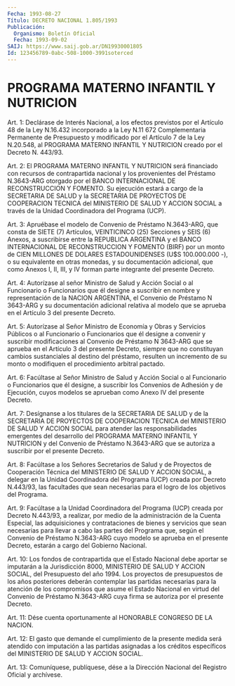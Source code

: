 ```yaml
---
Fecha: 1993-08-27
Título: DECRETO NACIONAL 1.805/1993
Publicación:
  Organismo: Boletín Oficial
  Fecha: 1993-09-02
SAIJ: https://www.saij.gob.ar/DN19930001805
Id: 123456789-0abc-508-1000-3991soterced
---
```

# PROGRAMA MATERNO INFANTIL Y NUTRICION

<a id="1"></a>
Art. 1: Declárase de Interés Nacional, a los efectos previstos por el  Artículo  48  de  la Ley N.16.432 incorporado a la Ley N.11 672 Complementaria Permanente  de  Presupuesto  y modificado por el Artículo  7  de  la  Ley N.20.548, al PROGRAMA MATERNO  INFANTIL  Y NUTRICION creado por el Decreto N. 443/93.

<a id="2"></a>
Art.  2:  El  PROGRAMA  MATERNO  INFANTIL  Y  NUTRICION  será financiado con recursos de contrapartida nacional y los provenientes    del  Préstamo  N.3643-ARG  otorgado  por  el  BANCO INTERNACIONAL DE  RECONSTRUCCION  Y  FOMENTO. Su ejecución estará a cargo  de la SECRETARIA DE SALUD y la SECRETARIA  DE  PROYECTOS  DE COOPERACION  TECNICA  del  MINISTERIO  DE  SALUD  Y ACCION SOCIAL a través de la Unidad Coordinadora del Programa (UCP).

<a id="3"></a>
Art. 3: Apruébase el modelo de Convenio de Préstamo N.3643-ARG, que  consta  de  SIETE  (7) Artículos, VEINTICINCO (25) Secciones y SEIS (6) Anexos, a suscribirse  entre  la  REPUBLICA ARGENTINA y el BANCO  INTERNACIONAL  DE  RECONSTRUCCION Y FOMENTO  (BIRF)  por  un monto de CIEN MILLONES DE DOLARES  ESTADOUNIDENSES (U$S 100.000.000 -),  o  su  equivalente  en  otras  monedas,   y  su  documentación adicional,  que  como  Anexos  I,  II,  III,  y  IV  forman   parte integrante del presente Decreto.

<a id="4"></a>
Art. 4: Autorízase al señor Ministro de Salud y Acción Social o al Funcionario  o Funcionarios que él designe a suscribir en nombre y representación  de la NACION ARGENTINA, el Convenio de Préstamo N 3643-ARG y su documentación  adicional  relativa  al  modelo que se aprueba en el Artículo 3 del presente Decreto.

<a id="5"></a>
Art.  5:  Autorízase  al  Señor Ministro de Economía y Obras y Servicios Públicos o al Funcionario  o  Funcionarios que él designe a convenir y suscribir modificaciones al  Convenio  de  Préstamo  N 3643-ARG  que  se  aprueba  en  el Artículo 3 del presente Decreto, siempre  que no constituyan cambios  sustanciales  al  destino  del préstamo,  resulten  un  incremento  de  su  monto  o modifiquen el procedimiento arbitral pactado.

<a id="6"></a>
Art. 6: Facúltase al Señor Ministro de Salud y Acción Social o al Funcionario  o  Funcionarios  que  él  designe,  a suscribir los Convenios  de  Adhesión  y de Ejecución, cuyos modelos se  aprueban como Anexo IV del presente Decreto.

<a id="7"></a>
Art. 7: Desígnanse a los titulares de la SECRETARIA DE SALUD y de  la    SECRETARIA   DE  PROYECTOS  DE  COOPERACION  TECNICA  del MINISTERIO DE SALUD Y ACCION SOCIAL para atender las responsabilidades emergentes  del  desarrollo  del PROGRAMA MATERNO INFANTIL Y NUTRICION y del Convenio de Préstamo  N.3643-ARG  que se autoriza a suscribir por el presente Decreto.

<a id="8"></a>
Art.  8:  Facúltase  a  los  Señores Secretarios de Salud y de Proyectos de Cooperación Técnica del  MINISTERIO  DE SALUD Y ACCION SOCIAL,  a  delegar  en  la Unidad Coordinadora del Programa  (UCP) creada por Decreto N.443/93,  las  facultades  que  sean necesarias para el logro de los objetivos del Programa.

<a id="9"></a>
Art.  9: Facúltase a la Unidad Coordinadora del Programa (UCP) creada  por  Decreto    N.443/93,  a  realizar,  por  medio  de  la administración  de  la  Cuenta    Especial,   las  adquisiciones  y contrataciones  de  bienes  y  servicios que sean  necesarias  para llevar a cabo las partes del Programa  que,  según  el  Convenio de Préstamo N.3643-ARG cuyo modelo se aprueba en el presente  Decreto, estarán a cargo del Gobierno Nacional.

<a id="10"></a>
Art.  10:  Los  fondos de contrapartida que el Estado Nacional debe aportar se imputarán  a  la  Jurisdicción  8000, MINISTERIO DE SALUD Y ACCION SOCIAL, del Presupuesto del año 1994.  Los proyectos de  presupuestos  de  los  años posteriores deberán contemplar  las partidas necesarias para la  atención  de los compromisos que asume el Estado Nacional en virtud del Convenio  de  Préstamo  N.3643-ARG cuya firma se autoriza por el presente Decreto.

<a id="11"></a>
Art. 11: Dése cuenta oportunamente al HONORABLE CONGRESO DE LA NACION.

<a id="12"></a>
Art.  12:  El gasto que demande el cumplimiento de la presente medida será atendido  con imputación a las partidas asignadas a los créditos específicos del  MINISTERIO  DE  SALUD  Y  ACCION  SOCIAL.

<a id="13"></a>
Art. 13: Comuníquese, publíquese, dése a la Dirección Nacional del Registro Oficial y archívese.